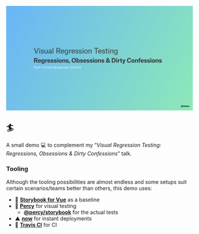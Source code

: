 ![](./static/header-image.png)

## 🏄‍

A small demo 💻 to complement my “*Visual Regression Testing: Regressions, Obsessions & Dirty Confessions*” talk.

### Tooling

Although the tooling possibilities are almost endless and some setups suit certain scenarios/teams better than others, this demo uses:

- 📓 [**Storybook for Vue**](https://storybook.js.org/docs/guides/guide-vue/) as a baseline
- 🦔 [**Percy**](http://percy.io/) for visual testing
  - [**@percy/storybook**](https://docs.percy.io/docs/storybook) for the actual tests
- ▲ [**now**](https://zeit.co/now) for instant deployments
- 👷‍ [**Travis CI**](https://travis-ci.org/) for CI
